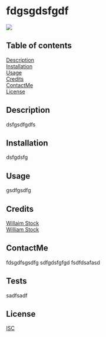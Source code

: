   # fdgsgdsfgdf
  [<img src="https://img.shields.io/badge/License-ISC-blue.svg">](https://www.isc.org/licenses/)

  ## Table of contents  
  [Description](#description)  
  [Installation](#installation)  
  [Usage](#usage)  
  [Credits](#credits)  
  [ContactMe](#contactme)  
  [License](#license)  

  ## Description
  dsfgsdfgdfs

  ## Installation
  dsfgdsfg

  ## Usage
  gsdfgsdfg

  ## Credits
  
  [Willaim Stock](https://github.com/Wist118)  
  [William Stock](https://github.com/Wist118)
  

  ## ContactMe
  fdsgdfsgsdfg
  sdfgdsfgfgd
  fsdfdsafasd

  ## Tests
  sadfsadf

  ## License
  [ISC](https://www.isc.org/licenses/)
